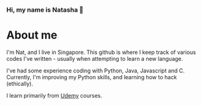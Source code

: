 ### Hi, my name is Natasha 👋

# About me
I'm Nat, and I live in Singapore. This github is where I keep track of various codes I've written - usually when attempting to learn a new language.

I've had some experience coding with Python, Java, Javascript and C. Currently, I'm improving my Python skills, and learning how to hack (ethically).

I learn primarily from [Udemy](https://www.udemy.com/user/natasha-tan-6/) courses.

<!--
**natashatyt888/natashatyt888** is a ✨ _special_ ✨ repository because its `README.md` (this file) appears on your GitHub profile.

Here are some ideas to get you started:

- 🔭 I’m currently working on ...
- 🌱 I’m currently learning ...
- 👯 I’m looking to collaborate on ...
- 🤔 I’m looking for help with ...
- 💬 Ask me about ...
- 📫 How to reach me: ...
- 😄 Pronouns: ...
- ⚡ Fun fact: ...
-->
